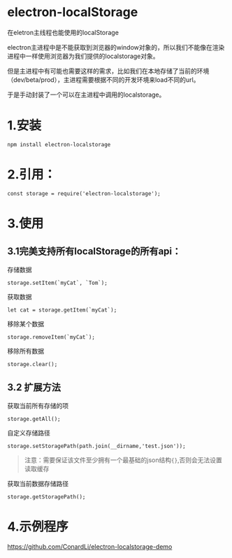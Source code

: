 # electron-localStorage
在eletron主线程也能使用的localStorage


electron主进程中是不能获取到浏览器的window对象的，所以我们不能像在渲染进程中一样使用浏览器为我们提供的localstorage对象。

但是主进程中有可能也需要这样的需求，比如我们在本地存储了当前的环境（dev/beta/prod），主进程需要根据不同的开发环境来load不同的url。

于是手动封装了一个可以在主进程中调用的localstorage。

# 1.安装

```
npm install electron-localstorage
```
# 2.引用：
```
const storage = require('electron-localstorage');
```

# 3.使用

## 3.1完美支持所有localStorage的所有api：

存储数据
```
storage.setItem(`myCat`, `Tom`);
```
获取数据
```
let cat = storage.getItem(`myCat`);
```
移除某个数据
```
storage.removeItem(`myCat`);
```
移除所有数据
```
storage.clear();
```

## 3.2 扩展方法

获取当前所有存储的项
```
storage.getAll();
```
自定义存储路径
```
storage.setStoragePath(path.join(__dirname,'test.json'));
```
> 注意：需要保证该文件至少拥有一个最基础的json结构`{}`,否则会无法设置读取缓存

获取当前数据存储路径
```
storage.getStoragePath();
```

# 4.示例程序

https://github.com/ConardLi/electron-localstorage-demo
